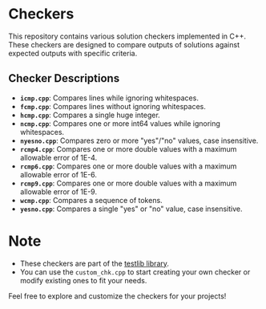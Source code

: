 # Checkers
This repository contains various solution checkers implemented in C++. These checkers are designed to compare outputs of solutions against expected outputs with specific criteria.

## Checker Descriptions

- **`icmp.cpp`**: Compares lines while ignoring whitespaces.
- **`fcmp.cpp`**: Compares lines without ignoring whitespaces.
- **`hcmp.cpp`**: Compares a single huge integer.
- **`ncmp.cpp`**: Compares one or more int64 values while ignoring whitespaces.
- **`nyesno.cpp`**: Compares zero or more "yes"/"no" values, case insensitive.
- **`rcmp4.cpp`**: Compares one or more double values with a maximum allowable error of 1E-4.
- **`rcmp6.cpp`**: Compares one or more double values with a maximum allowable error of 1E-6.
- **`rcmp9.cpp`**: Compares one or more double values with a maximum allowable error of 1E-9.
- **`wcmp.cpp`**: Compares a sequence of tokens.
- **`yesno.cpp`**: Compares a single "yes" or "no" value, case insensitive.

# Note
- These checkers are part of the [testlib library](https://github.com/MikeMirzayanov/testlib/tree/master/checkers). 
- You can use the `custom_chk.cpp` to start creating your own checker or modify existing ones to fit your needs.

Feel free to explore and customize the checkers for your projects!
